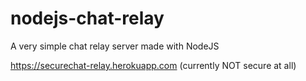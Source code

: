 # nodejs-chat-relay
A very simple chat relay server made with NodeJS

https://securechat-relay.herokuapp.com (currently NOT secure at all)
